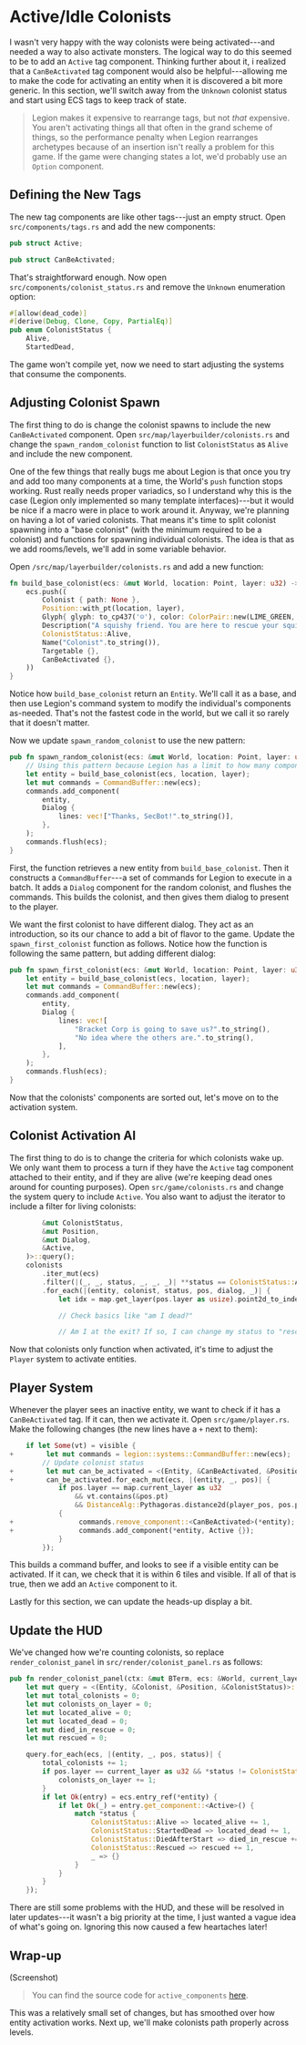 # Active/Idle Colonists

I wasn't very happy with the way colonists were being activated---and needed a way to also activate monsters. The logical way to do this seemed to be to add an `Active` tag component. Thinking further about it, i realized that a `CanBeActivated` tag component would also be helpful---allowing me to make the code for activating an entity when it is discovered a bit more generic. In this section, we'll switch away from the `Unknown` colonist status and start using ECS tags to keep track of state.

> Legion makes it expensive to rearrange tags, but not *that* expensive. You aren't activating things all that often in the grand scheme of things, so the performance penalty when Legion rearranges archetypes because of an insertion isn't really a problem for this game. If the game were changing states a lot, we'd probably use an `Option` component.

## Defining the New Tags

The new tag components are like other tags---just an empty struct. Open `src/components/tags.rs` and add the new components:

```rust
pub struct Active;

pub struct CanBeActivated;
```

That's straightforward enough. Now open `src/components/colonist_status.rs` and remove the `Unknown` enumeration option:

```rust
#[allow(dead_code)]
#[derive(Debug, Clone, Copy, PartialEq)]
pub enum ColonistStatus {
    Alive,
    StartedDead,
```

The game won't compile yet, now we need to start adjusting the systems that consume the components.

## Adjusting Colonist Spawn

The first thing to do is change the colonist spawns to include the new `CanBeActivated` component. Open `src/map/layerbuilder/colonists.rs` and change the `spawn_random_colonist` function to list `ColonistStatus` as `Alive` and include the new component.

One of the few things that really bugs me about Legion is that once you try and add too many components at a time, the World's `push` function stops working. Rust really needs proper variadics, so I understand why this is the case (Legion only implemented so many template interfaces)---but it would be nice if a macro were in place to work around it. Anyway, we're planning on having a lot of varied colonists. That means it's time to split colonist spawning into a "base colonist" (with the minimum required to be a colonist) and functions for spawning individual colonists. The idea is that as we add rooms/levels, we'll add in some variable behavior.

Open `/src/map/layerbuilder/colonists.rs` and add a new function:

```rust
fn build_base_colonist(ecs: &mut World, location: Point, layer: u32) -> Entity {
    ecs.push((
        Colonist { path: None },
        Position::with_pt(location, layer),
        Glyph{ glyph: to_cp437('☺'), color: ColorPair::new(LIME_GREEN, BLACK) },
        Description("A squishy friend. You are here to rescue your squishies.".to_string()),
        ColonistStatus::Alive,
        Name("Colonist".to_string()),
        Targetable {},
        CanBeActivated {},
    ))
}
```

Notice how `build_base_colonist` return an `Entity`. We'll call it as a base, and then use Legion's command system to modify the individual's components as-needed. That's not the fastest code in the world, but we call it so rarely that it doesn't matter.

Now we update `spawn_random_colonist` to use the new pattern:

```rust
pub fn spawn_random_colonist(ecs: &mut World, location: Point, layer: u32) {
    // Using this pattern because Legion has a limit to how many components it takes in a push
    let entity = build_base_colonist(ecs, location, layer);
    let mut commands = CommandBuffer::new(ecs);
    commands.add_component(
        entity,
        Dialog {
            lines: vec!["Thanks, SecBot!".to_string()],
        },
    );
    commands.flush(ecs);
}
```

First, the function retrieves a new entity from `build_base_colonist`. Then it constructs a `CommandBuffer`---a set of commands for Legion to execute in a batch. It adds a `Dialog` component for the random colonist, and flushes the commands. This builds the colonist, and then gives them dialog to present to the player.

We want the first colonist to have different dialog. They act as an introduction, so its our chance to add a bit of flavor to the game. Update the `spawn_first_colonist` function as follows. Notice how the function is following the same pattern, but adding different dialog:

```rust
pub fn spawn_first_colonist(ecs: &mut World, location: Point, layer: u32) {
    let entity = build_base_colonist(ecs, location, layer);
    let mut commands = CommandBuffer::new(ecs);
    commands.add_component(
        entity,
        Dialog {
            lines: vec![
                "Bracket Corp is going to save us?".to_string(),
                "No idea where the others are.".to_string(),
            ],
        },
    );
    commands.flush(ecs);
}
```

Now that the colonists' components are sorted out, let's move on to the activation system.

## Colonist Activation AI

The first thing to do is to change the criteria for which colonists wake up. We only want them to process a turn if they have the `Active` tag component attached to their entity, and if they are alive (we're keeping dead ones around for counting purposes). Open `src/game/colonists.rs` and change the system query to include `Active`. You also want to adjust the iterator to include a filter for living colonists:

```rust
        &mut ColonistStatus,
        &mut Position,
        &mut Dialog,
        &Active,
    )>::query();
    colonists
        .iter_mut(ecs)
        .filter(|(_, _, status, _, _, _)| **status == ColonistStatus::Alive)
        .for_each(|(entity, colonist, status, pos, dialog, _)| {
            let idx = map.get_layer(pos.layer as usize).point2d_to_index(pos.pt);

            // Check basics like "am I dead?"

            // Am I at the exit? If so, I can change my status to "rescued"
```

Now that colonists only function when activated, it's time to adjust the `Player` system to activate entities.

## Player System

Whenever the player sees an inactive entity, we want to check if it has a `CanBeActivated` tag. If it can, then we activate it. Open `src/game/player.rs`. Make the following changes (the new lines have a `+` next to them):

```rust
    if let Some(vt) = visible {
+        let mut commands = legion::systems::CommandBuffer::new(ecs);
        // Update colonist status
+        let mut can_be_activated = <(Entity, &CanBeActivated, &Position)>::query();
+        can_be_activated.for_each_mut(ecs, |(entity, _, pos)| {
            if pos.layer == map.current_layer as u32
                && vt.contains(&pos.pt)
                && DistanceAlg::Pythagoras.distance2d(player_pos, pos.pt) < 6.0
            {
+                commands.remove_component::<CanBeActivated>(*entity);
+                commands.add_component(*entity, Active {});
            }
        });
```

This builds a command buffer, and looks to see if a visible entity can be activated. If it can, we check that it is within 6 tiles and visible. If all of that is true, then we add an `Active` component to it.

Lastly for this section, we can update the heads-up display a bit.

## Update the HUD

We've changed how we're counting colonists, so replace `render_colonist_panel` in `src/render/colonist_panel.rs` as follows:

```rust
pub fn render_colonist_panel(ctx: &mut BTerm, ecs: &World, current_layer: usize) -> i32 {
    let mut query = <(Entity, &Colonist, &Position, &ColonistStatus)>::query();
    let mut total_colonists = 0;
    let mut colonists_on_layer = 0;
    let mut located_alive = 0;
    let mut located_dead = 0;
    let mut died_in_rescue = 0;
    let mut rescued = 0;

    query.for_each(ecs, |(entity, _, pos, status)| {
        total_colonists += 1;
        if pos.layer == current_layer as u32 && *status != ColonistStatus::Rescued {
            colonists_on_layer += 1;
        }
        if let Ok(entry) = ecs.entry_ref(*entity) {
            if let Ok(_) = entry.get_component::<Active>() {
                match *status {
                    ColonistStatus::Alive => located_alive += 1,
                    ColonistStatus::StartedDead => located_dead += 1,
                    ColonistStatus::DiedAfterStart => died_in_rescue += 1,
                    ColonistStatus::Rescued => rescued += 1,
                    _ => {}
                }
            }
        }
    });
```

There are still some problems with the HUD, and these will be resolved in later updates---it wasn't a big priority at the time, I just wanted a vague idea of what's going on. Ignoring this now caused a few heartaches later!

## Wrap-up

(Screenshot)

> You can find the source code for `active_components` [here](https://github.com/thebracket/secbot-2021-7drl/tree/tutorial/tutorial/active_components/).


This was a relatively small set of changes, but has smoothed over how entity activation works. Next up, we'll make colonists path properly across levels.
